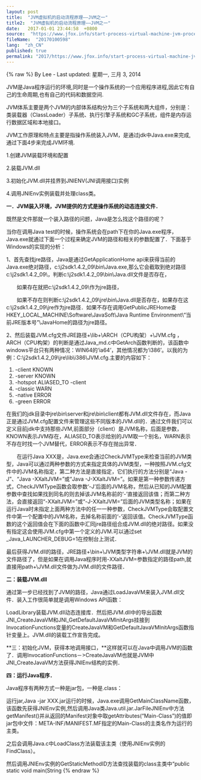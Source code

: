 ```yaml
---
layout: post
title:  "JVM虚拟机的启动流程原理——JVM之一"
title2:  "JVM虚拟机的启动流程原理——JVM之一"
date:   2017-01-01 23:44:58  +0800
source:  "https://www.jfox.info/start-process-virtual-machine-jvm-process-one-jvm.html"
fileName:  "20170100598"
lang:  "zh_CN"
published: true
permalink: "2017/https://www.jfox.info/start-process-virtual-machine-jvm-process-one-jvm.html"
---
```

{% raw %}
By Lee - Last updated: 星期一, 三月 3, 2014

JVM是Java程序运行的环境,同时是一个操作系统的一个应用程序进程,因此它有自己的生命周期,也有自己的代码和数据空间.

JVM体系主要是两个JVM的内部体系结构分为三个子系统和两大组件，分别是：类装载器（ClassLoader）子系统、执行引擎子系统和GC子系统，组件是内存运行数据区域和本地接口。

JVM工作原理和特点主要是指操作系统装入JVM，是通过jdk中Java.exe来完成,通过下面4步来完成JVM环境.

1.创建JVM装载环境和配置

2.装载JVM.dll

3.初始化JVM.dll并挂界到JNIENV(JNI调用接口)实例

4.调用JNIEnv实例装载并处理class类。

**一．JVM装入环境，JVM提供的方式是操作系统的动态连接文件．**

既然是文件那就一个装入路径的问题，Java是怎么找这个路径的呢？

当你在调用Java test的时候，操作系统会在path下在你的Java.exe程序，Java.exe就通过下面一个过程来确定JVM的路径和相关的参数配置了．下面基于Windows的实现的分析：

1、首先查找jre路径，Java是通过GetApplicationHome api来获得当前的Java.exe绝对路径，c:\j2sdk1.4.2_09\bin\Java.exe,那么它会截取到绝对路径c:\j2sdk1.4.2_09\，判断c:\j2sdk1.4.2_09\bin\Java.dll文件是否存在，

　　如果存在就把c:\j2sdk1.4.2_09\作为jre路径，

　　如果不存在则判断c:\j2sdk1.4.2_09\jre\bin\Java.dll是否存在，如果存在这c:\j2sdk1.4.2_09\jre作为jre路径．如果不存在调用GetPublicJREHome查HKEY_LOCAL_MACHINE\Software\JavaSoft\Java Runtime Environment\“当前JRE版本号”\JavaHome的路径为jre路径。

2、然后装载JVM.cfg文件JRE路径+\lib+\ARCH（CPU构架）+\JVM.cfg ，ARCH（CPU构架）的判断是通过Java_md.c中GetArch函数判断的，该函数中windows平台只有两种情况：WIN64的‘ia64’，其他情况都为‘i386’。以我的为例：C:\j2sdk1.4.2_09\jre\lib\i386\JVM.cfg.主要的内容如下：

1. -client KNOWN   
2. -server KNOWN   
3. -hotspot ALIASED_TO -client   
4. -classic WARN   
5. -native ERROR   
6. -green ERROR  

在我们的jdk目录中jre\bin\server和jre\bin\client都有JVM.dll文件存在，而Java正是通过JVM.cfg配置文件来管理这些不同版本的JVM.dll的．通过文件我们可以定义目前jdk中支持那些JVM,前面部分（client）是JVM名称，后面是参数，KNOWN表示JVM存在，ALIASED_TO表示给别的JVM取一个别名，WARN表示不存在时找一个JVM替代，ERROR表示不存在抛出异常．

　　在运行Java XXX是，Java.exe会通过CheckJVMType来检查当前的JVM类型，Java可以通过两种参数的方式来指定具体的JVM类型，一种按照JVM.cfg文件中的JVM名称指定，第二种方法是直接指定，它们执行的方法分别是“Java -J”、“Java -XXaltJVM=”或“Java -J-XXaltJVM=”。如果是第一种参数传递方式，CheckJVMType函数会取参数‘-J’后面的JVM名称，然后从已知的JVM配置参数中查找如果找到同名的则去掉该JVM名称前的‘-’直接返回该值；而第二种方法，会直接返回“-XXaltJVM=”或“-J-XXaltJVM=”后面的JVM类型名称；如果在运行Java时未指定上面两种方法中的任一一种参数，CheckJVMType会取配置文件中第一个配置中的JVM名称，去掉名称前面的‘-’返回该值。CheckJVMType函数的这个返回值会在下面的函数中汇同jre路径组合成JVM.dll的绝对路径。如果没有指定这会使用JVM.cfg中第一个定义的JVM.可以通过set _Java_LAUNCHER_DEBUG=1在控制台上测试．

最后获得JVM.dll的路径，JRE路径+\bin+\JVM类型字符串+\JVM.dll就是JVM的文件路径了，但是如果在调用Java程序时用-XXaltJVM=参数指定的路径path,就直接用path+\JVM.dll文件做为JVM.dll的文件路径．

**二：装载JVM.dll**

通过第一步已经找到了JVM的路径，Java通过LoadJavaVM来装入JVM.dll文件．装入工作很简单就是调用Windows API函数：

LoadLibrary装载JVM.dll动态连接库．然后把JVM.dll中的导出函数JNI_CreateJavaVM和JNI_GetDefaultJavaVMInitArgs挂接到InvocationFunctions变量的CreateJavaVM和GetDefaultJavaVMInitArgs函数指针变量上。JVM.dll的装载工作宣告完成。

**三：初始化JVM，获得本地调用接口，**这样就可以在Java中调用JVM的函数了．调用InvocationFunctions－>CreateJavaVM也就是JVM中JNI_CreateJavaVM方法获得JNIEnv结构的实例．

**四：运行Java程序．**

Java程序有两种方式一种是jar包，一种是.class：

运行jar,Java -jar XXX.jar运行的时候，Java.exe调用GetMainClassName函数，该函数先获得JNIEnv实例,然后调用Java类Java.util.jar.JarFileJNIEnv中方法getManifest()并从返回的Manifest对象中取getAttributes(“Main-Class”)的值即jar包中文件：META-INF/MANIFEST.MF指定的Main-Class的主类名作为运行的主类。

之后会调用Java.c中LoadClass方法装载该主类（使用JNIEnv实例的FindClass）。

然后调用JNIEnv实例的GetStaticMethodID方法查找装载的class主类中“public static void main(String
{% endraw %}
